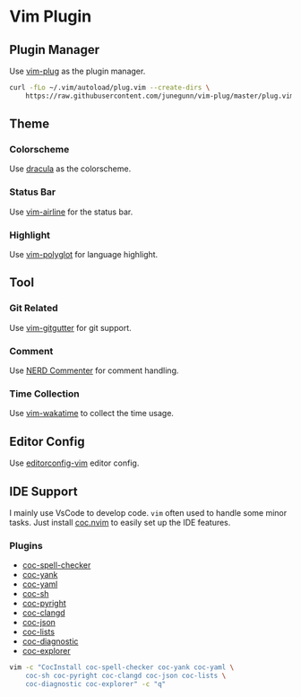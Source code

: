# Vim Plugin

## Plugin Manager

Use [vim-plug](https://github.com/junegunn/vim-plug) as the plugin manager.

```sh
curl -fLo ~/.vim/autoload/plug.vim --create-dirs \
    https://raw.githubusercontent.com/junegunn/vim-plug/master/plug.vim
```

## Theme

### Colorscheme

Use [dracula](https://github.com/dracula/vim) as the colorscheme.

### Status Bar

Use [vim-airline](https://github.com/vim-airline/vim-airline) for the status bar.

### Highlight

Use [vim-polyglot](https://github.com/sheerun/vim-polyglot) for language highlight.

## Tool

### Git Related

Use [vim-gitgutter](https://github.com/airblade/vim-gitgutter) for git support.

### Comment

Use [NERD Commenter](https://github.com/preservim/nerdcommenter) for comment handling.

### Time Collection

Use [vim-wakatime](https://github.com/wakatime/vim-wakatime) to collect the time usage.

## Editor Config

Use [editorconfig-vim](https://github.com/editorconfig/editorconfig-vim) editor config.

## IDE Support

I mainly use VsCode to develop code. `vim` often used to handle some minor tasks. Just
install [coc.nvim](https://github.com/neoclide/coc.nvim) to easily set up the IDE
features.

### Plugins

+ [coc-spell-checker](https://github.com/iamcco/coc-spell-checker)
+ [coc-yank](https://github.com/neoclide/coc-yank)
+ [coc-yaml](https://github.com/neoclide/coc-yaml)
+ [coc-sh](https://github.com/josa42/coc-sh)
+ [coc-pyright](https://github./fannheyward/coc-pyright)
+ [coc-clangd](https://github.com/clangd/coc-clangd)
+ [coc-json](https://github.com/neoclide/coc-json)
+ [coc-lists](https://github.com/neoclide/coc-lists)
+ [coc-diagnostic](https://github.com/iamcco/coc-diagnostic)
+ [coc-explorer](https://github.com/weirongxu/coc-explorer)

```sh
vim -c "CocInstall coc-spell-checker coc-yank coc-yaml \
    coc-sh coc-pyright coc-clangd coc-json coc-lists \
    coc-diagnostic coc-explorer" -c "q"
```

